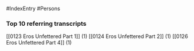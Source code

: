 #IndexEntry #Persons

### Top 10 referring transcripts
[[0123 Eros Unfettered Part 1]] (1)
[[0124 Eros Unfettered Part 2]] (1)
[[0126 Eros Unfettered Part 4]] (1)

